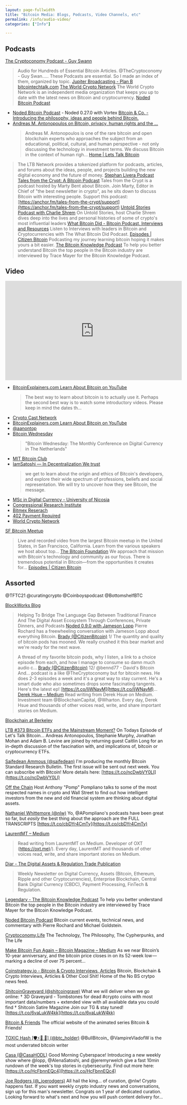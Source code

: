 ```yaml
---
layout: page-fullwidth
title: "Bitcoin Media: Blogs, Podcasts, Video Channels, etc"
permalink: /info/audio-video/
categories: ["Info"]

---
```


## Podcasts

[The Cryptoconomy Podcast - Guy Swann](https://sourcecrypto.pub/blog/thecryptoconomy-podcast-deep-dive/)
  > Audio for Hundreds of Essential Bitcoin Articles. @TheCryptoconomy - Guy Swan….. These Podcasts are essential. So I made an index of them, organized by topic.
[Jupiter Broadcasting - Plan B](https://www.jupiterbroadcasting.com/show/planb/)
[bitcointechtalk.com](https://bitcointechtalk.com/)
[The World Crypto Network](https://podcasts.apple.com/us/podcast/the-world-crypto-network-podcast/id825708806)
  >The World Crypto Network is an independent media organization that keeps you up to date with the latest news on Bitcoin and cryptocurrency.
[Noded Bitcoin Podcast](https://soundcloud.com/noded-bitcoin-podcast)
  * [Noded Bitcoin Podcast](https://soundcloud.com/noded-bitcoin-podcast/noded-0270-with-vortex) - Noded 0.27.0 with Vortex
[Bitcoin & Co. - Introducing the philosophy, ideas and people behind Bitcoin.](https://bitcoincopodcast.com/)
  * [Andreas M. Antonopoulos on Bitcoin, privacy, human rights and the ...](https://bitcoinundco.com/en/andreas-antonopoulos-future/)
    > Andreas M. Antonopoulos is one of the rare bitcoin and open blockchain experts who approaches the subject from an educational, political, cultural, and human perspective - not only discussing the technology in investment terms. We discuss Bitcoin in the context of human righ...
[Home | Lets Talk Bitcoin](https://letstalkbitcoin.com/)
  > The LTB Network provides a tokenized platform for podcasts, articles, and forums about the ideas, people, and projects building the new digital economy and the future of money.
[Stephan Livera Podcast](https://stephanlivera.com/)
[Tales from the Crypt: A Bitcoin Podcast](https://talesfromthecrypt.libsyn.com/)
  > Tales from the Crypt is a podcast hosted by Marty Bent about Bitcoin. Join Marty, Editor in Chief of "the best newsletter in crypto", as he sits down to discuss Bitcoin with interesting people. Support this podcast: [https://anchor.fm/tales-from-the-crypt/support](https://anchor.fm/tales-from-the-crypt/support)
[Untold Stories Podcast with Charlie Shrem](https://blockworksgroup.io/untold-stories-podcast)
On Untold Stories, host Charlie Shrem dives deep into the lives and personal histories of some of crypto's most influential leaders
[What Bitcoin Did - Bitcoin Podcast, Interviews and Resources](https://www.whatbitcoindid.com/) 
  >Listen to Interviews with leaders in Bitcoin and Cryptocurrencies with The What Bitcoin Did Podcast.
[Episodes | Citizen Bitcoin](https://citizenbitcoin.world/episodes)
  > Podcasting my journey learning bitcoin hoping it makes yours a bit easier.
[The Bitcoin Knowledge Podcast](https://www.bitcoin.kn/)
  > To help you better understand Bitcoin the top people in the Bitcoin industry are interviewed by Trace Mayer for the Bitcoin Knowledge Podcast.

## Video

<iframe width="560" height="315" src="https://www.youtube-nocookie.com/embed/Y-w7SnQWwVA" frameborder="0" allow="accelerometer; autoplay; encrypted-media; gyroscope; picture-in-picture" allowfullscreen></iframe>

* [BitcoinExplainers.com Learn About Bitcoin on YouTube](https://www.youtube.com/playlist?list=PL05dEp7goGNiKWYdiE4nurEPFMmF9XpzF)
  >The best way to learn about bitcoin is to actually use it. Perhaps the second best way is to watch some introductory videos. Please keep in mind the dates th...
* [Crypto Cast Network](https://www.youtube.com/channel/UCHFL9uTsDbOuBtkhfabU38w)
* [BitcoinExplainers.com Learn About Bitcoin on YouTube](https://www.youtube.com/playlist?list=PL05dEp7goGNiKWYdiE4nurEPFMmF9XpzF)
* [@aanontop](https://www.youtube.com/user/aantonop)
* [Bitcoin Wednesday](https://www.youtube.com/channel/UCt-Po2gFQxiUngwJXh6s04w/videos) 
  > "Bitcoin Wednesday: The Monthly Conference on Digital Currency in The Netherlands"
* [MIT Bitcoin Club](https://www.youtube.com/user/MITBitcoinClub/videos)
* [IamSatoshi — In Decentralization We trust](https://www.youtube.com/user/IamSatoshiNakamoto/videos)
  >we get to learn about the origin and ethics of Bitcoin's developers, and explore their wide spectrum of professions, beliefs and social representation. We will try to uncover how they see Bitcoin, the message.
* [MSc in Digital Currency -  University of Nicosia](https://www.youtube.com/user/MScDigitalCurrency/videos)
* [Congressional Research Institute](https://www.youtube.com/channel/UCgo7FCCPuylVk4luP3JAgVw/videos)
* [Bitmex Reserach](https://www.youtube.com/channel/UCQ9eXM9P9-f93eeRImPcpUA)
* [402 Payment Required](https://www.youtube.com/channel/UC_62FowZPxGB6ysv4mcj20A/playlists)
* [World Crypto Network](https://www.youtube.com/user/WorldCryptoNetwork/videos)

[SF Bitcoin Meetup](https://www.youtube.com/channel/UCOLeHoKV7SHwAAS0zBwsV-A/videos)
  > Live and recorded video from the largest Bitcoin meetup in the United States, in San Francisco, California. Learn from the various speakers we host about top...
[The Bitcoin Foundation](https://www.youtube.com/user/BitcoinFoundation/videos)
  > We approach that mission with Bitcoin's technology and community as our focus. There is tremendous potential in Bitcoin—from the opportunities it creates for...
[Episodes | Citizen Bitcoin](https://citizenbitcoin.world/episodes)


## Assorted

@TFTC21
@curatingcrypto
@Coinboyspodcast
️@BottomshelfBTC

[BlockWorks Blog](https://blockworksgroup.io/blog)
  > Helping To Bridge The Language Gap Between Traditional Finance And The Digital Asset Ecosystem Through Conferences, Private Dinners, and Podcasts
[Noded 0.9.0 with Jameson Lopp](https://noded.org/podcast/noded-090-with-jameson-lopp/)
  > Pierre Rochard has a freewheeling conversation with Jameson Lopp about everything Bitcoin.
[Brady (@CitizenBitcoin)](https://twitter.com/CitizenBitcoin/status/1164983992099233793)
  > 1/ The quantity and quality of bitcoin pods has mooned. We really crushed it this bear market and we're ready for the next wave.
  > 
  > A thread of my favorite bitcoin pods, why I listen, a link to a choice episode from each, and how I manage to consume so damn much audio c...
[Brady (@CitizenBitcoin)](https://twitter.com/CitizenBitcoin/status/1164984010969354241?s=20)
  > 12/ @bennd77 - David's Bitcoin And... podcast is a like @TheCryptoconomy but for bitcoin news. He does 2-3 episodes a week and it's a great way to stay current. He's a smart dude who also sometimes drops some fascinating tangents. Here's the latest ep! [https://t.co/ljWNavM](https://t.co/ljWNavM)...
[Derek Hsue – Medium](https://medium.com/@dhsue)
  > Read writing from Derek Hsue on Medium. Investment team @BlockchainCapital, @Wharton. Every day, Derek Hsue and thousands of other voices read, write, and share important stories on Medium.

[Blockchain at Berkeley](https://www.youtube.com/channel/UC5sgoRfoSp3jeX4DEqKLwKg)

[LTB #373 Bitcoin ETFs and the Mainstream Moment?](https://letstalkbitcoin.com/blog/post/ltb-373-bitcoin-etfs-and-the-mainstream-moment)
On Todays Episode of Let's Talk Bitcoin... Andreas Antonopoulos, Stephanie Murphy, Jonathan Mohan and Adam B. Levine are joined by returning guest Caitlin Long for an in-depth discussion of the fascination with, and implications of, bitcoin or cryptocurrency ETFs.

[Saifedean Ammous (@saifedean)](https://twitter.com/saifedean/status/1034122070597226497)
I'm producing the monthly Bitcoin Standard Research Bulletin. The first issue will be sent out next week. You can subscribe with Bitcoin! More details here: [https://t.co/ncDwbVY0LI](https://t.co/ncDwbVY0LI)

[Off the Chain](http://offthechain.libsyn.com/)
Host Anthony "Pomp" Pompliano talks to some of the most respected names in crypto and Wall Street to find out how intelligent investors from the new and old financial system are thinking about digital assets.

[Nathaniel Whittemore (@nlw)](https://twitter.com/nlw/status/1037814459627126789)
Yo, @APompliano's podcasts have been great so far, but *easily* the best thing about the approach are the FULL TRANSCRIPTS [https://t.co/cbDYr4CmTy](https://t.co/cbDYr4CmTy)

[LaurentMT – Medium](https://medium.com/@laurentmt)
  > Read writing from LaurentMT on Medium. Developer of OXT ([https://oxt.me)](https://oxt.me)/). Every day, LaurentMT and thousands of other voices read, write, and share important stories on Medium.

[Diar - The Digital Assets & Regulation Trade Publication](https://diar.co/)
  > Weekly Newsletter on Digital Currency, Assets (Bitcoin, Ethereum, Ripple and other Cryptocurrencies), Enterprise Blockchain, Central Bank Digital Currency (CBDC), Payment Processing, FinTech & Regulation.

[Legendary - The Bitcoin Knowledge Podcast](https://www.bitcoin.kn/legendary)
To help you better understand Bitcoin the top people in the Bitcoin industry are interviewed by Trace Mayer for the Bitcoin Knowledge Podcast.

[Noded Bitcoin Podcast](https://noded.org/)
Bitcoin current events, technical news, and commentary with Pierre Rochard and Michael Goldstein.

[Cryptoconomy.Life](http://cryptoconomy.life/)
The Technology, The Philosophy, The Cypherpunks, and The Life

[Make Bitcoin Fun Again – Bitcoin Magazine – Medium](https://medium.com/@BitcoinMagazine/make-bitcoin-fun-again-47c6837788c3)
As we near Bitcoin’s 10-year anniversary, and the bitcoin price closes in on its 52-week low — marking a decline of over 75 percent…

[Coinstrategy.io - Bitcoin & Crypto Interviews, Articles](https://www.coinstrategy.io/)
Bitcoin, Blockchain & Crypto Interviews, Articles & Other Cool Shit! Home of the No BS crytpo news feed.

[ShitcoinGraveyard (@shitcoingrave)](https://twitter.com/shitcoingrave)
What we will deliver when we go online: † 3D Graveyard - Tombstones for dead #crypto coins with most important data/numbers + extended view with all available data you could find † Shitcoin Satire Magazine Join our TG & stay tuned! [https://t.co/6vaLukW4kk](https://t.co/6vaLukW4kk)

[Bitcoin & Friends](https://www.btcandfriends.com/)
The official website of the animated series Bitcoin & Friends!

[TOXIC Hash [🛡⚡🌮 🔑] (@btc_holder)](https://twitter.com/btc_holder/status/1139252977477312512?s=12)
@BullBitcoin_ @VampireVladofW is the most underrated bitcoin writer

[Casa (@CasaHODL)](https://twitter.com/casahodl/status/1141027855289278471?s=12)
Good Morning Cyberspace! Introducing a new weekly show where @lopp, @AlenaSatoshi, and @jeremyrwelch give a fast 10min rundown of the week's top stories in cybersecurity. Find out more here: [https://t.co/HcFbnnEQc4](https://t.co/HcFbnnEQc4)

[Joe Rodgers (@_joerodgers)](https://twitter.com/_joerodgers/status/1142889975270248454?s=20)
All hail the king... of curation, @nlw! Crypto happens fast. If you want weekly crypto industry news and conversations, sign up for this man's newsletter. Congrats on 1 year of dedicated curation. Looking forward to what's next and how you will push content delivery for...
